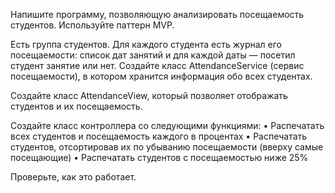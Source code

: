 Напишите программу, позволяющую анализировать посещаемость студентов. Используйте паттерн MVP.

Есть группа студентов. Для каждого студента есть журнал его посещаемости: список дат занятий и для каждой даты — посетил студент занятие или нет. Создайте класс AttendanceService (сервис посещаемости), в котором хранится информация обо всех студентах.

Создайте класс AttendanceView, который позволяет отображать студентов и их посещаемость.

Создайте класс контроллера со следующими функциями:
• Распечатать всех студентов и посещаемость каждого в процентах
• Распечатать студентов, отсортировав их по убыванию посещаемости (вверху самые посещающие)
• Распечатать студентов с посещаемостью ниже 25%

Проверьте, как это работает.